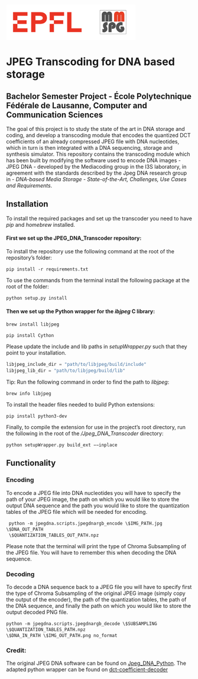 <p float="left">
<img src="./img/logos/logos.png" width="350">
</p>

# JPEG Transcoding for DNA based storage 
## Bachelor Semester Project - École Polytechnique Fédérale de Lausanne, Computer and Communication Sciences

The goal of this project is to study the state of the art in DNA storage and coding, and develop a transcoding module that encodes the quantized DCT coefficients of an already compressed JPEG file with DNA nucleotides, which in turn is then integrated with a DNA sequencing, storage and synthesis simulator. 
This repository contains the transcoding module which has been built by modifying the software used to encode DNA images - JPEG DNA - developed by the Mediacoding group in the I3S laboratory, in agreement with the standards described by the Jpeg DNA research group in - *DNA-based Media Storage - State-of-the-Art, Challenges, Use Cases and Requirements*. 

## Installation
To install the required packages and set up the transcoder you need to have *pip* and *homebrew* installed.

#### First we set up the JPEG_DNA_Transcoder repository:
To install the repository use the following command at the root of the repository’s folder:
```
pip install -r requirements.txt
```
To use the commands from the terminal install the following package at the root of the folder: 
```
python setup.py install
```
#### Then we set up the Python wrapper for the *ibjpeg* C library:
```
brew install libjpeg
```
```
pip install Cython
```
Please update the include and lib paths in *setupWrapper.py* such that they point to your installation. 
```python
libjpeg_include_dir = "path/to/libjpeg/build/include"
libjpeg_lib_dir = "path/to/libjpeg/build/lib"
```
Tip: Run the following command in order to find the path to *libjpeg*:
```
brew info libjpeg
```
To install the header files needed to build Python extensions:
```
pip install python3-dev
```
Finally, to compile the extension for use in the project’s root directory, run the following in the
root of the */Jpeg_DNA_Transcoder* directory: 
```
python setupWrapper.py build_ext −−inplace
```

## Functionality
### Encoding
To encode a JPEG file into DNA nucleotides you will have to specify the path of your JPEG image, the path on which you would like to store the output DNA sequence and the path you would like to store the quantization tables of the JPEG file which will be needed for encoding.
```
 python -m jpegdna.scripts.jpegdnargb_encode \$IMG_PATH.jpg \$DNA_OUT_PATH
 \$QUANTIZATION_TABLES_OUT_PATH.npz
 ```
 Please note that the terminal will print the type of Chroma Subsampling of the JPEG file. You will have to remember this when decoding the DNA sequence.
 
 ### Decoding
To decode a DNA sequence back to a JPEG file you will have to specify first the type of Chroma Subsampling of the original JPEG image (simply copy the output of the encoder), the path of the quantization tables, the path of the DNA sequence, and finally the path on which you would like to store the output decoded PNG file.
 ```
 python -m jpegdna.scripts.jpegdnargb_decode \$SUBSAMPLING \$QUANTIZATION_TABLES_PATH.npz
 \$DNA_IN_PATH \$IMG_OUT_PATH.png no_format
```
### Credit:
The original JPEG DNA software can be found on [Jpeg_DNA_Python](https://github.com/jpegdna-mediacoding/Jpeg_DNA_Python). 
The adapted python wrapper can be found on [dct-coefficient-decoder](https://github.com/btlorch/dct-coefficient-decoder)